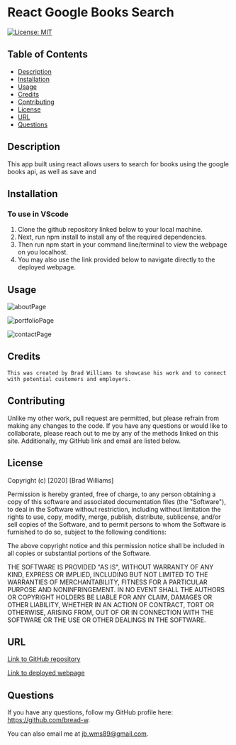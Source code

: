 # React Google Books Search

[![License: MIT](https://img.shields.io/badge/License-MIT-yellow.svg)](https://opensource.org/licenses/MIT)

## Table of Contents
* [Description](#description)
* [Installation](#installation)
* [Usage](#usage)
* [Credits](#credits)
* [Contributing](#contributing)
* [License](#license)
* [URL](#url)
* [Questions](#questions)

## Description

This app built using react allows users to search for books using the google books api, as well as save and 

## Installation

### To use in VScode
1. Clone the github repository linked below to your local machine. 
2. Next, run npm install to install any of the required dependencies.
3. Then run npm start in your command line/terminal to view the webpage on you localhost. 
4. You may also use the link provided below to navigate directly to the deployed webpage.

## Usage

![aboutPage](./src/img/aboutPage.png)

![portfolioPage](./src/img/contactPage.png)

![contactPage](./src/img/portfolioPage.png)

## Credits
```
This was created by Brad Williams to showcase his work and to connect with potential customers and employers.
```

## Contributing

Unlike my other work, pull request are permitted, but please refrain from making any changes to the code. If you have any questions or would like to collaborate, please reach out to me by any of the methods linked on this site. Additionally, my GitHub link and email are listed below.

## License

Copyright (c) [2020] [Brad Williams]

Permission is hereby granted, free of charge, to any person obtaining a copy of this software and associated documentation files (the "Software"), to deal in the Software without restriction, including without limitation the rights to use, copy, modify, merge, publish, distribute, sublicense, and/or sell copies of the Software, and to permit persons to whom the Software is furnished to do so, subject to the following conditions:

The above copyright notice and this permission notice shall be included in all copies or substantial portions of the Software.

THE SOFTWARE IS PROVIDED "AS IS", WITHOUT WARRANTY OF ANY KIND, EXPRESS OR IMPLIED, INCLUDING BUT NOT LIMITED TO THE WARRANTIES OF MERCHANTABILITY, FITNESS FOR A PARTICULAR PURPOSE AND NONINFRINGEMENT. IN NO EVENT SHALL THE AUTHORS OR COPYRIGHT HOLDERS BE LIABLE FOR ANY CLAIM, DAMAGES OR OTHER LIABILITY, WHETHER IN AN ACTION OF CONTRACT, TORT OR OTHERWISE, ARISING FROM, OUT OF OR IN CONNECTION WITH THE SOFTWARE OR THE USE OR OTHER DEALINGS IN THE SOFTWARE.

## URL

[Link to GitHub repository](https://github.com/bread-w/bw-react-portfolio)

[Link to deployed webpage](https://bread-w.github.io/bw-react-portfolio/)

## Questions

If you have any questions, follow my GitHub profile here: https://github.com/bread-w.

You can also email me at jb.wms89@gmail.com.
